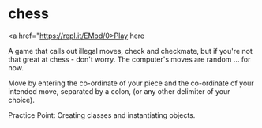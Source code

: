 # chess

<a href="https://repl.it/EMbd/0>Play here</a>

A game that calls out illegal moves, check and checkmate, but if you're not that great at chess - don't worry. The computer's moves are random ... for now.

Move by entering the co-ordinate of your piece and the co-ordinate of your intended move, separated by a colon, (or any other delimiter of your choice).

Practice Point: Creating classes and instantiating objects.
